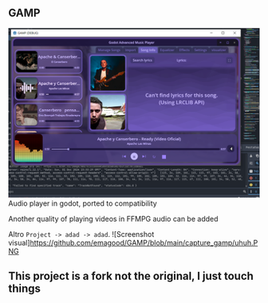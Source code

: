 ## GAMP
 ![Screenshot play](https://github.com/emagood/GAMP/blob/main/capture_gamp/adapter_gl3.PNG)
Audio player in godot, ported to compatibility

Another quality of playing videos in FFMPG audio can be added

Altro `Project -> adad -> adad`.
 ![Screenshot visual]https://github.com/emagood/GAMP/blob/main/capture_gamp/uhuh.PNG

## This project is a fork not the original, I just touch things
